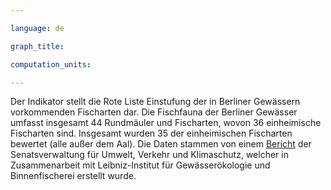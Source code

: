 ```yaml
---

language: de   

graph_title: 

computation_units: 

---
```


Der Indikator stellt die Rote Liste Einstufung der in Berliner Gewässern vorkommenden Fischarten dar. Die Fischfauna der Berliner Gewässer umfasst insgesamt 44 Rundmäuler und Fischarten, wovon 36 einheimische Fischarten sind. Insgesamt wurden 35 der einheimischen Fischarten bewertet (alle außer dem Aal).
Die Daten stammen von einem [Bericht](https://www.berlin.de/fischereiamt/_assets/service/pdf/broschuere_fische_a.pdf) der Senatsverwaltung für Umwelt, Verkehr und Klimaschutz, welcher in Zusammenarbeit mit Leibniz-Institut für Gewässerökologie und Binnenfischerei erstellt wurde.
